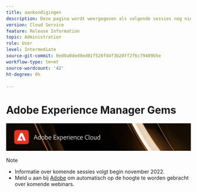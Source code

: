 ```yaml
---
title: aankondigingen
description: Deze pagina wordt weergegeven als volgende sessies nog niet zijn gedefinieerd.
version: Cloud Service
feature: Release Information
topic: Administration
role: User
level: Intermediate
source-git-commit: 0ed0a0ded9ed01f528fd4f3b20ff2f6c79409b5e
workflow-type: tm+mt
source-wordcount: '42'
ht-degree: 0%

---
```


# Adobe Experience Manager Gems

![](/help/assets/ADX_Gems.png)

>[!NOTE]
>
>* Informatie over komende sessies volgt begin november 2022.
>* Meld u aan bij [Adobe](https://aem-augs.adobe.com/) om automatisch op de hoogte te worden gebracht over komende webinars.